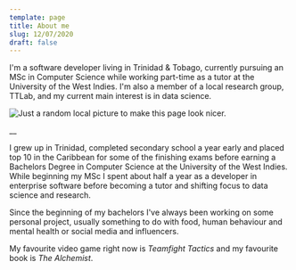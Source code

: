 ```yaml
---
template: page
title: About me
slug: 12/07/2020
draft: false
---
```

I'm a software developer living in Trinidad & Tobago, currently pursuing an MSc in Computer Science while working part-time as a tutor at the University of the West Indies. I'm also a member of a local research group, TTLab, and my current main interest is in data science.

![Just a random local picture to make this page look nicer.](/media/about.jpg)

__

I grew up in Trinidad, completed secondary school a year early and placed top 10 in the Caribbean for some of the finishing exams before earning a Bachelors Degree in Computer Science at the University of the West Indies. While beginning my MSc I spent about half a year as a developer in enterprise software before becoming a tutor and shifting focus to data science and research.

Since the beginning of my bachelors I've always been working on some personal project, usually something to do with food, human behaviour and mental health or social media and influencers.

My favourite video game right now is _Teamfight Tactics_ and my favourite book is _The Alchemist_.
